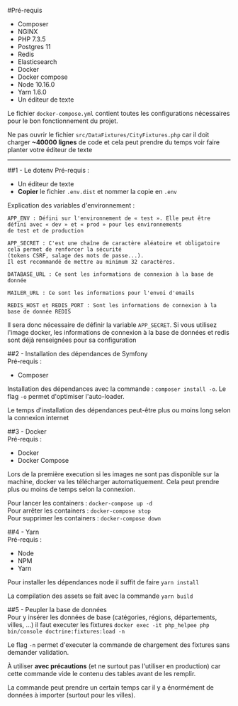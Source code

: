 #Pré-requis
- Composer
- NGINX
- PHP 7.3.5
- Postgres 11
- Redis
- Elasticsearch
- Docker
- Docker compose
- Node 10.16.0
- Yarn 1.6.0
- Un éditeur de texte


Le fichier `docker-compose.yml` contient toutes les configurations nécessaires pour le bon fonctionnement du projet.

Ne pas ouvrir le fichier `src/DataFixtures/CityFixtures.php` car il doit charger **~40000 lignes** de code et cela peut
prendre du temps voir faire planter votre éditeur de texte

---

##1 - Le dotenv
Pré-requis : 
- Un éditeur de texte
- **Copier** le fichier `.env.dist` et nommer la copie en `.env`<br>

Explication des variables d'environnement :
```.dotenv
APP_ENV : Défini sur l'environnement de « test ». Elle peut être défini avec « dev » et « prod » pour les environnements
de test et de production 

APP_SECRET : C'est une chaîne de caractère aléatoire et obligatoire cela permet de renforcer la sécurité
(tokens CSRF, salage des mots de passe...).
Il est recommandé de mettre au minimum 32 caractères.

DATABASE_URL : Ce sont les informations de connexion à la base de donnée

MAILER_URL : Ce sont les informations pour l'envoi d'emails

REDIS_HOST et REDIS_PORT : Sont les informations de connexion à la base de donnée REDIS
```

Il sera donc nécessaire de définir la variable `APP_SECRET`.
Si vous utilisez l'image docker, les informations de connexion à la base de données et redis sont
déjà renseignées pour sa configuration

##2 - Installation des dépendances de Symfony <br>
Pré-requis :
- Composer

Installation des dépendances avec la commande : `composer install -o`.
Le flag `-o` permet d'optimiser l'auto-loader.

Le temps d'installation des dépendances peut-être plus ou moins long selon la connexion internet

##3 - Docker<br>
Pré-requis :
- Docker
- Docker Compose

Lors de la première execution si les images ne sont pas disponible sur la machine, docker va les télécharger
automatiquement. Cela peut prendre plus ou moins de temps selon la connexion.

Pour lancer les containers : `docker-compose up -d`<br>
Pour arrêter les containers : `docker-compose stop`<br>
Pour supprimer les containers : `docker-compose down`

##4 - Yarn<br>
Pré-requis :
- Node
- NPM
- Yarn

Pour installer les dépendances node il suffit de faire `yarn install`

La compilation des assets se fait avec la commande `yarn build`

##5 - Peupler la base de données<br>
Pour y insérer les données de base (catégories, régions, départements, villes, ...) il faut executer les fixtures 
`docker exec -it php_helpee php bin/console doctrine:fixtures:load -n`

Le flag `-n` permet d'executer la commande de chargement des fixtures sans demander validation.

À utiliser **avec précautions** (et ne surtout pas l'utiliser en production) car cette commande vide le contenu des
tables avant de les remplir.

La commande peut prendre un certain temps car il y a énormément de données à importer (surtout pour les villes).


